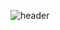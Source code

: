 ![header](https://capsule-render.vercel.app/api?type=rect&color=0:757f8f,100:3365b5&height=200&text=Nakyoung-Han&desc=Information%20Security%20Engineer%20/%20AI%20Developer&descAlign=70&descAlignY=82)
